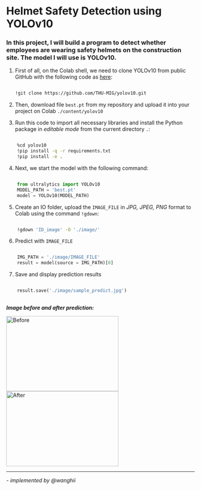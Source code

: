 # Helmet Safety Detection using YOLOv10
### In this project, I will build a program to detect whether employees are wearing safety helmets on the construction site. The model I will use is YOLOv10.
1. First of all, on the Colab shell, we need to clone YOLOv10 from public GitHub with the following code as [here](https://github.com/THU-MIG/yolov10.git):
    ```bash
    
    !git clone https://github.com/THU-MIG/yolov10.git

2. Then, download file  `best.pt` from my repository and upload it into your project on Colab `./content/yolov10`


3. Run this code to import all necessary libraries and install the Python package in *editable mode* from the current directory `.`:
```bash

    %cd yolov10
    !pip install -q -r requirements.txt
    !pip install -e .

```

4. Next, we start the model with the following command:
```python

    from ultralytics import YOLOv10
    MODEL_PATH = 'best.pt'
    model = YOLOv10(MODEL_PATH)

```

5. Create an IO folder, upload the `IMAGE_FILE` in *JPG, JPEG, PNG* format to Colab using the command `!gdown`:
```bash

    !gdown 'ID_image' -O './image/'

```


6. Predict with `IMAGE_FILE`
```python

    IMG_PATH = './image/IMAGE_FILE'
    result = model(source = IMG_PATH)[0]

```


7. Save and display prediction results
```python

    result.save('./image/sample_predict.jpg')
    
```



***Image before and after prediction:***

<img src="https://sotaville.com/wp-content/uploads/2024/03/su-dung-non-bao-ho-1.jpg" alt="Before" width="300" height="200">
<img src="https://i.imgur.com/WpMydSZ.jpg" alt="After" width="300" height="200">


***

 *- implemented by @wanghii*
